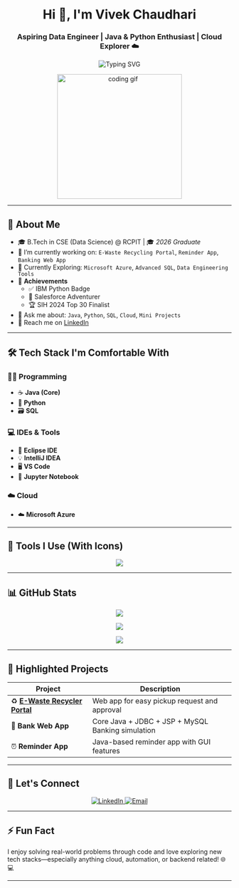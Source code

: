 <h1 align="center">Hi 👋, I'm Vivek Chaudhari</h1>
<h3 align="center">Aspiring Data Engineer | Java & Python Enthusiast | Cloud Explorer ☁️</h3>

<p align="center">
  <img src="https://readme-typing-svg.demolab.com?font=Fira+Code&weight=500&size=22&pause=1000&center=true&vCenter=true&width=435&lines=Core+Java+%7C+Python+%7C+SQL;Azure+%7C+VS+Code+%7C+Eclipse+%7C+Jupyter;Data+Engineer+%7C+Cloud+Explorer+%7C+Problem+Solver" alt="Typing SVG" />
</p>

<p align="center">
  <img src="https://media.giphy.com/media/qgQUggAC3Pfv687qPC/giphy.gif" width="280" alt="coding gif"/>
</p>

---

## 🌟 About Me

- 🎓 B.Tech in CSE (Data Science) @ RCPIT | 🎓 *2026 Graduate*  
- 🚀 I’m currently working on: `E-Waste Recycling Portal`, `Reminder App`, `Banking Web App`  
- 📘 Currently Exploring: `Microsoft Azure`, `Advanced SQL`, `Data Engineering Tools`  
- 🏅 **Achievements**  
  - ✅ IBM Python Badge  
  - 🧭 Salesforce Adventurer  
  - 🏆 SIH 2024 Top 30 Finalist  
- 💬 Ask me about: `Java`, `Python`, `SQL`, `Cloud`, `Mini Projects`  
- 🔗 Reach me on [LinkedIn](https://www.linkedin.com/in/vivek-chaudhari-a033b6259)

---

## 🛠️ Tech Stack I'm Comfortable With

### 👨‍💻 Programming
- ☕ **Java (Core)**
- 🐍 **Python**
- 🗃️ **SQL**

### 💻 IDEs & Tools
- 🧠 **Eclipse IDE**
- 💡 **IntelliJ IDEA**
- 🖥️ **VS Code**
- 🧪 **Jupyter Notebook**

### ☁️ Cloud
- ☁️ **Microsoft Azure**

---

## 🧰 Tools I Use (With Icons)

<p align="center">
  <img src="https://skillicons.dev/icons?i=java,python,mysql,azure,vscode,eclipse,intellij,jupyter" />
</p>

---

## 📊 GitHub Stats

<p align="center">
  <img src="https://github-readme-streak-stats.herokuapp.com?user=Vivek-chaudhari&theme=tokyonight" />
</p>

<p align="center">
  <img src="https://github-readme-stats.vercel.app/api?username=Vivek-chaudhari&show_icons=true&theme=github_dark" />
 <p align="center">

  <img src="https://github-readme-stats.vercel.app/api/top-langs/?username=chaudhari2004&layout=compact&theme=tokyonight" />
</p>
</p>

---



## 🚀 Highlighted Projects

| Project | Description |
|--------|-------------|
| ♻️ **[E-Waste Recycler Portal](#)** | Web app for easy pickup request and approval |
| 🏦 **Bank Web App** | Core Java + JDBC + JSP + MySQL Banking simulation |
| ⏰ **Reminder App** | Java-based reminder app with GUI features |

---

## 🔗 Let's Connect

<p align="center">
  <a href="https://www.linkedin.com/in/vivek-chaudhari-a033b6259" target="_blank">
    <img alt="LinkedIn" src="https://img.shields.io/badge/-LinkedIn-blue?style=for-the-badge&logo=linkedin&logoColor=white" />
  </a>
  <a href="mailto:chaudharivivek2004@gmail.com" target="_blank">
    <img alt="Email" src="https://img.shields.io/badge/-Gmail-red?style=for-the-badge&logo=gmail&logoColor=white" />
  </a>
</p>

---

## ⚡ Fun Fact  
I enjoy solving real-world problems through code and love exploring new tech stacks—especially anything cloud, automation, or backend related! 🌐💻

---

